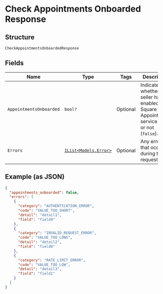 
# Check Appointments Onboarded Response

## Structure

`CheckAppointmentsOnboardedResponse`

## Fields

| Name | Type | Tags | Description |
|  --- | --- | --- | --- |
| `AppointmentsOnboarded` | `bool?` | Optional | Indicates whether the seller has enabled the Square Appointments service (`true`) or not (`false`). |
| `Errors` | [`IList<Models.Error>`](/doc/models/error.md) | Optional | Any errors that occurred during the request. |

## Example (as JSON)

```json
{
  "appointments_onboarded": false,
  "errors": [
    {
      "category": "AUTHENTICATION_ERROR",
      "code": "VALUE_TOO_SHORT",
      "detail": "detail1",
      "field": "field9"
    },
    {
      "category": "INVALID_REQUEST_ERROR",
      "code": "VALUE_TOO_LONG",
      "detail": "detail2",
      "field": "field0"
    },
    {
      "category": "RATE_LIMIT_ERROR",
      "code": "VALUE_TOO_LOW",
      "detail": "detail3",
      "field": "field1"
    }
  ]
}
```

